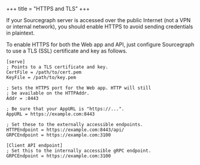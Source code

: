 +++
title = "HTTPS and TLS"
+++

If your Sourcegraph server is accessed over the public Internet (not a
VPN or internal network), you should enable HTTPS to avoid sending
credentials in plaintext.

To enable HTTPS for both the Web app and API, just configure
Sourcegraph to use a TLS (SSL) certificate and key as follows.


```
[serve]
; Points to a TLS certificate and key.
CertFile = /path/to/cert.pem
KeyFile = /path/to/key.pem

; Sets the HTTPS port for the Web app. HTTP will still
; be available on the HTTPAddr.
Addr = :8443

; Be sure that your AppURL is "https://...".
AppURL = https://example.com:8443

; Set these to the externally accessible endpoints.
HTTPEndpoint = https://example.com:8443/api/
GRPCEndpoint = https://example.com:3100

[Client API endpoint]
; Set this to the internally accessible gRPC endpoint.
GRPCEndpoint = https://example.com:3100
```
